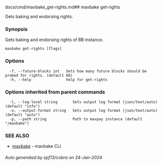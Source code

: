 docs/cmd/mavbake_get-rights.md## mavbake get-rights

Gets baking and endorsing rights.

### Synopsis

Gets baking and endorsing rights of BB instance.

```
mavbake get-rights [flags]
```

### Options

```
  -f, --future-blocks int   Sets how many future blocks should be probed for rights. (default 60)
  -h, --help                help for get-rights
```

### Options inherited from parent commands

```
  -l, --log-level string       Sets output log format (json/text/auto) (default "info")
  -o, --output-format string   Sets output log format (json/text/auto) (default "auto")
  -p, --path string            Path to mavpay instance (default "/mavbake")
```

### SEE ALSO

* [mavbake](/mavbake/reference/cmd/mavbake)	 - mavbake CLI

###### Auto generated by spf13/cobra on 24-Jan-2024
